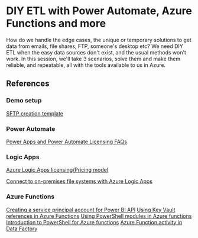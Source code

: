 # DIY ETL with Power Automate, Azure Functions and more

How do we handle the edge cases, the unique or temporary solutions to get data from emails, file shares, FTP, someone's desktop etc? 
We need DIY ETL when the easy data sources don't exist, and the usual methods won't work.
In this session, we'll take 3 scenarios, solve them and make them reliable, and repeatable, all with the tools available to us in Azure.  

## References

### Demo setup

[SFTP creation template](https://github.com/Azure-Samples/sftp-creation-template)

### Power Automate

[Power Apps and Power Automate Licensing FAQs](https://docs.microsoft.com/en-us/power-platform/admin/powerapps-flow-licensing-faq)

### Logic Apps

[Azure Logic Apps licensing/Pricing model](https://docs.microsoft.com/en-us/azure/logic-apps/logic-apps-pricing)

[Connect to on-premises file systems with Azure Logic Apps](https://docs.microsoft.com/en-us/azure/logic-apps/logic-apps-using-file-connector)

### Azure Functions

[Creating a service principal account for Power BI API](https://www.sqlbi.com/articles/creating-a-service-principal-account-for-power-bi-api/#)
[Using Key Vault references in Azure Functions](https://docs.microsoft.com/en-gb/azure/app-service/app-service-key-vault-references)
[Using PowerShell modules in Azure functions](https://www.wesleyhaakman.org/powershell-for-azure-functions-introduction/)
[Introduction to PowerShell for Azure functions](https://www.wesleyhaakman.org/powershell-for-azure-functions-introduction/)
[Azure Function activity in Data Factory](https://docs.microsoft.com/en-us/azure/data-factory/control-flow-azure-function-activity)